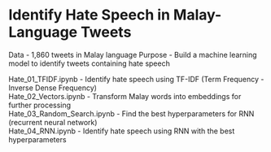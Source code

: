 # Identify Hate Speech in Malay-Language Tweets

Data - 1,860 tweets in Malay language
Purpose - Build a machine learning model to identify tweets containing hate speech

Hate_01_TFIDF.ipynb - Identify hate speech using TF-IDF (Term Frequency - Inverse Dense Frequency)  
Hate_02_Vectors.ipynb - Transform Malay words into embeddings for further processing  
Hate_03_Random_Search.ipynb - Find the best hyperparameters for RNN (recurrent neural network)  
Hate_04_RNN.ipynb - Identify hate speech using RNN with the best hyperparameters
